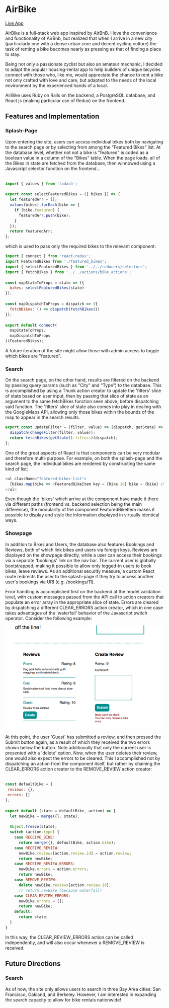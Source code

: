 # AirBike

[Live App](https://airbikeapp.herokuapp.com/#/)

AirBike is a full-stack web app inspired by AirBnB.  I love the convenience and functionality of AirBnb, but realized that when I arrive in a new city (particularly one with a dense urban core and decent cycling culture) the task of renting a bike becomes nearly as pressing as that of finding a place to stay.

Being not only a passionate cyclist but also an amateur mechanic, I decided to adapt the popular housing-rental app to help builders of unique bicycles connect with those who, like me, would appreciate the chance to rent a bike not only crafted with love and care, but adapted to the needs of the local environment by the experienced hands of a local.

AirBike uses Ruby on Rails on the backend, a PostgreSQL database, and React.js (making particular use of Redux) on the frontend.

## Features and Implementation

### Splash-Page

Upon entering the site, users can access individual bikes both by navigating to the search page or by selecting from among the "Featured Bikes" list.  At the database level, whether not not a bike is "featured" is coded as a boolean value in a column of the "Bikes" table.  When the page loads, all of the Bikes in state are fetched from the database, then winnowed using a Javascript selector function on the frontend...

```javascript

import { values } from 'lodash';

export const selectFeaturedBikes = ({ bikes }) => {
  let featuredArr = [];
  values(bikes).forEach(bike => {
    if (bike.featured) {
      featuredArr.push(bike);
    }
  });
  return featuredArr;
};
```

which is used to pass only the required bikes to the relevant component:

```javascript
import { connect } from 'react-redux';
import FeaturedBikes from './featured_bikes';
import { selectFeaturedBikes } from '../../reducers/selectors';
import { fetchBikes } from '../../actions/bike_actions';

const mapStateToProps = state => ({
  bikes: selectFeaturedBikes(state)
});

const mapDispatchToProps = dispatch => ({
  fetchBikes: () => dispatch(fetchBikes())
});

export default connect(
  mapStateToProps,
  mapDispatchToProps
)(FeaturedBikes);
```

A future iteration of the site might allow those with admin access to toggle which bikes are "featured".

### Search

On the search page, on the other hand, results are filtered on the backend by passing query params (such as "City" and "Type") to the database.  This is accomplished by using a Thunk action creator to update the 'filters' slice of state based on user input, then by passing that slice of state as an argument to the same fetchBikes function seen above, before dispatching said function.  The 'filters' slice of state also comes into play in dealing with the GoogleMaps API, allowing only those bikes within the bounds of the map to appear in the search results.

```javascript
export const updateFilter = (filter, value) => (dispatch, getState) => {
  dispatch(changeFilter(filter, value));
  return fetchBikes(getState().filters)(dispatch);
};
```

One of the great aspects of React is that components can be very modular and therefore multi-purpose.  For example, on both the splash-page and the search page, the individual bikes are rendered by constructing the same kind of list:

```javascript
<ul className="featured-bikes-list">
  {bikes.map(bike => <FeaturedBikeItem key = {bike.id} bike = {bike} />)}
</ul>
```
Even though the 'bikes' which arrive at the component have made it there via different paths (frontend vs. backend selection being the main difference), the modularity of the component FeaturedBikeItem makes it possible to display and style the information displayed in virtually identical ways.  

### Showpage

In addition to Bikes and Users, the database also features Bookings and Reviews, both of which link bikes and users via foreign keys.  Reviews are displayed on the showpage directly, while a user can access their bookings via a separate 'bookings' link on the nav bar.  The current user is globally bootstrapped, making it possible to allow only logged-in users to book bikes, leave reviews.  As an additional security measure, a custom React route redirects the user to the splash-page if they try to access another user's bookings via URI (e.g. /bookings/11).

Error handling is accomplished first on the backend at the model validation level, with custom messages passed from the API call to action creators that populate an error array in the appropriate slice of state.  Errors are cleared by dispatching a different CLEAR_ERRORS action creator, which in one case takes advantages of the 'waterfall' behavior of the Javascript switch operator.  Consider the following example:

![](/app/assets/images/Errormessage.png)

At this point, the user 'Guest' has submitted a review, and then pressed the Submit button again, as a result of which they received the two errors shown below the button.  Note additionally that only the current user is presented with a 'delete' option.  Now, when the user deletes their review, one would also expect the errors to be cleared.  This I accomplished not by dispatching an action from the component itself, but rather by chaining the CLEAR_ERRORS action creator to the REMOVE_REVIEW action creator:

```javascript

const defaultBike = {
 reviews: {},
 errors: []
};

export default (state = defaultBike, action) => {
  let newBike = merge({}, state);

  Object.freeze(state);
  switch (action.type) {
    case RECEIVE_BIKE:
      return merge({}, defaultBike, action.bike);
    case RECEIVE_REVIEW:
      newBike.reviews[action.review.id] = action.review;
      return newBike;
    case RECEIVE_REVIEW_ERRORS:
      newBike.errors = action.errors;
      return newBike;
    case REMOVE_REVIEW:
      delete newBike.reviews[action.review.id];
      // return newBike (because waterfall)
    case CLEAR_REVIEW_ERRORS:
      newBike.errors = [];
      return newBike;
    default:
      return state;
  }
}

```

In this way, the CLEAR_REVIEW_ERRORS action can be called independently, and will also occur whenever a REMOVE_REVIEW is received.  

## Future Directions

### Search

As of now, the site only allows users to search in three Bay Area cities: San Francisco, Oakland, and Berkeley.  However, I am interested in expanding the search capacity to allow for bike rentals nationwide!  
